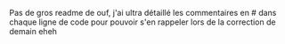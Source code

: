Pas de gros readme de ouf, j'ai ultra détaillé les commentaires en # dans chaque ligne de code pour pouvoir s'en rappeler lors de la correction de demain eheh 
